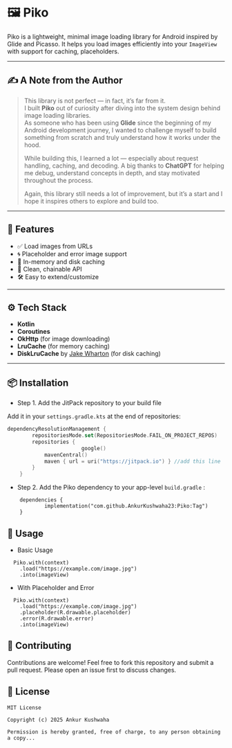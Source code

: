 # 🖼️ Piko

Piko is a lightweight, minimal image loading library for Android inspired by Glide and Picasso. It helps you load images efficiently into your `ImageView` with support for caching, placeholders.

---

## ✍️ A Note from the Author

> This library is not perfect — in fact, it’s far from it.  
> I built **Piko** out of curiosity after diving into the system design behind image loading libraries.  
> As someone who has been using **Glide** since the beginning of my Android development journey, I wanted to challenge myself to build something from scratch and truly understand how it works under the hood.  
>
> While building this, I learned a lot — especially about request handling, caching, and decoding. A big thanks to **ChatGPT** for helping me debug, understand concepts in depth, and stay motivated throughout the process.  
>
> Again, this library still needs a lot of improvement, but it’s a start and I hope it inspires others to explore and build too.

---

## 🚀 Features

- ✅ Load images from URLs
- 🌀 Placeholder and error image support
- 🧠 In-memory and disk caching
- 🧩 Clean, chainable API
- 🛠️ Easy to extend/customize

---

## ⚙️ Tech Stack

- **Kotlin**
- **Coroutines**
- **OkHttp** (for image downloading)
- **LruCache** (for memory caching)
- **DiskLruCache** by [Jake Wharton](https://github.com/JakeWharton/DiskLruCache) (for disk caching)

---

## 📦 Installation

- Step 1. Add the JitPack repository to your build file 

Add it in your `settings.gradle.kts` at the end of repositories:

```gradle.kts
dependencyResolutionManagement {
		repositoriesMode.set(RepositoriesMode.FAIL_ON_PROJECT_REPOS)
		repositories {
                        google()
			mavenCentral()
			maven { url = uri("https://jitpack.io") } //add this line
		}
	}
```
- Step 2. Add the Piko dependency to your app-level `build.gradle` :

```
	dependencies {
	        implementation("com.github.AnkurKushwaha23:Piko:Tag")
	}
```

## 🔧 Usage

- Basic Usage
  
```
  Piko.with(context)
    .load("https://example.com/image.jpg")
    .into(imageView)
```
- With Placeholder and Error

```
  Piko.with(context)
    .load("https://example.com/image.jpg")
    .placeholder(R.drawable.placeholder)
    .error(R.drawable.error)
    .into(imageView)
```

## 🤝 Contributing

Contributions are welcome! Feel free to fork this repository and submit a pull request. Please open an issue first to discuss changes.

## 📄 License

```
MIT License

Copyright (c) 2025 Ankur Kushwaha

Permission is hereby granted, free of charge, to any person obtaining a copy...
```
